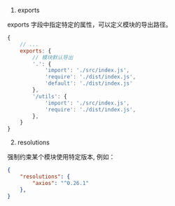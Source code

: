1. exports

exports 字段中指定特定的属性，可以定义模块的导出路径。

```js
{
    // ...
    exports: {
        // 模块默认导出
        '.': {
            'import': './src/index.js',
            'require': './dist/index.js',
            'default': './dist/index.js'
        },
        '/utils': {
            'import': './src/index.js',
            'require': './dist/index.js',
        },
    }
}
```

2. resolutions

强制约束某个模块使用特定版本, 例如：
```json
{
    "resolutions": {
        "axios": "^0.26.1"
    },
}
```


